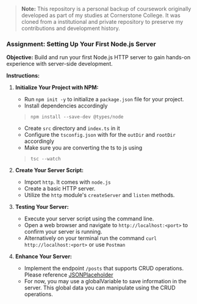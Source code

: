 > **Note:** This repository is a personal backup of coursework originally developed as part of my studies at Cornerstone College. It was cloned from a institutional and private repository to preserve my contributions and development history.

### Assignment: Setting Up Your First Node.js Server

**Objective:** Build and run your first Node.js HTTP server to gain hands-on experience with server-side development.

**Instructions:**

1. **Initialize Your Project with NPM:**

   - Run `npm init -y` to initialize a `package.json` file for your project.
   - Install dependencies accordingly
   > `npm install --save-dev @types/node`
   - Create `src` directory and `index.ts` in it
   - Configure the `tsconfig.json` with for the `outDir` and `rootDir` accordingly
   - Make sure you are converting the ts to js using 
   > `tsc --watch`

2. **Create Your Server Script:**

   - Import `http`. It comes with `node.js`
   - Create a basic HTTP server.
   - Utilize the `http` module's `createServer` and `listen` methods.

3. **Testing Your Server:**

   - Execute your server script using the command line.
   - Open a web browser and navigate to `http://localhost:<port>` to confirm your server is running.
   - Alternatively on your terminal run the command `curl http://localhost:<port>` or use `Postman`

4. **Enhance Your Server:**

   - Implement the endpoint `/posts` that supports CRUD operations. Please reference [JSONPlaceholder](https://jsonplaceholder.typicode.com/#:~:text=the%20full%20list.-,Routes,-All%20HTTP%20methods)
   - For now, you may use a globalVariable to save information in the server. This global data you can manipulate using the CRUD operations. 
